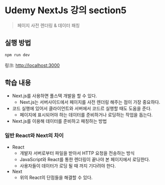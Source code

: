 # Udemy NextJs 강의 section5

> 페이지 사전 렌더링 & 데이터 패칭

## 실행 방법

```bash
npm run dev
```

링크: [http://localhost:3000](http://localhost:3000)

## 학습 내용

- Next.js를 사용하면 풀스택 개발을 할 수 있다.
  - Next.js는 서버사이드에서 페이지를 사전 렌더링 해주는 점이 가장 중요하다.
- 코드 실행에 있어서 클라이언트와 서버에서 코드르 실행할 때도 도움을 준다.
  - 페이지에 표시되어야 하는 데이터를 준비하거나 로딩하는 작업을 돕는다.
- Next.js를 이용해 데이터를 준비하고 패칭하는 방법

### 일반 React와 Next의 차이
- React
  - 개발자 서버로부터 파일을 받아서 HTTP 요청을 전송하는 방식
  - JavaScript와 React를 통한 렌더링이 끝나야 본 페이지에서 로딩한다.
  - 사용자들이 데이터가 로딩 될 때 까지 기다려야 한다.
- Next
  - 위의 React의 단점들을 해결할 수 있다.
